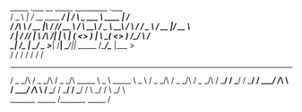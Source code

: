    _____       .___                    __            _____  _________            .___            
  /  _  \    __| _/__  __ ____   _____/  |_    _____/ ____\ \_   ___ \  ____   __| _/____        
 /  /_\  \  / __ |\  \/ // __ \ /    \   __\  /  _ \   __\  /    \  \/ /  _ \ / __ |/ __ \       
/    |    \/ /_/ | \   /\  ___/|   |  \  |   (  <_> )  |    \     \___(  <_> ) /_/ \  ___/       
\____|__  /\____ |  \_/  \___  >___|  /__|    \____/|__|     \______  /\____/\____ |\___  >      
        \/      \/           \/     \/                              \/            \/    \/       
  ___       ___       ___     _______________   _______________      ___       ___       ___     
 / _ \_/\  / _ \_/\  / _ \_/\ \_____  \   _  \  \_____  \   _  \    / _ \_/\  / _ \_/\  / _ \_/\ 
 \/ \___/  \/ \___/  \/ \___/  /  ____/  /_\  \  /  ____/  /_\  \   \/ \___/  \/ \___/  \/ \___/ 
                              /       \  \_/   \/       \  \_/   \                               
                              \_______ \_____  /\_______ \_____  /                              

